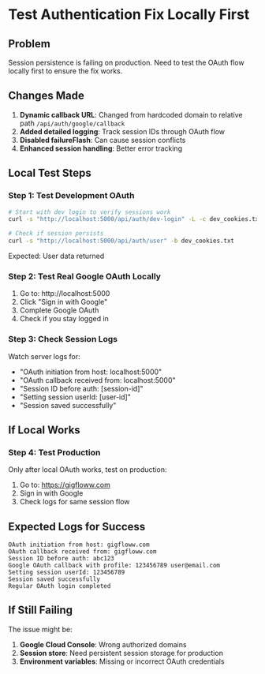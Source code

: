 # Test Authentication Fix Locally First

## Problem
Session persistence is failing on production. Need to test the OAuth flow locally first to ensure the fix works.

## Changes Made
1. **Dynamic callback URL**: Changed from hardcoded domain to relative path `/api/auth/google/callback`
2. **Added detailed logging**: Track session IDs through OAuth flow
3. **Disabled failureFlash**: Can cause session conflicts
4. **Enhanced session handling**: Better error tracking

## Local Test Steps

### Step 1: Test Development OAuth
```bash
# Start with dev login to verify sessions work
curl -s "http://localhost:5000/api/auth/dev-login" -L -c dev_cookies.txt

# Check if session persists
curl -s "http://localhost:5000/api/auth/user" -b dev_cookies.txt
```
Expected: User data returned

### Step 2: Test Real Google OAuth Locally
1. Go to: http://localhost:5000
2. Click "Sign in with Google"
3. Complete Google OAuth
4. Check if you stay logged in

### Step 3: Check Session Logs
Watch server logs for:
- "OAuth initiation from host: localhost:5000"
- "OAuth callback received from: localhost:5000"
- "Session ID before auth: [session-id]"
- "Setting session userId: [user-id]"
- "Session saved successfully"

## If Local Works

### Step 4: Test Production
Only after local OAuth works, test on production:
1. Go to: https://gigfloww.com
2. Sign in with Google
3. Check logs for same session flow

## Expected Logs for Success
```
OAuth initiation from host: gigfloww.com
OAuth callback received from: gigfloww.com
Session ID before auth: abc123
Google OAuth callback with profile: 123456789 user@email.com
Setting session userId: 123456789
Session saved successfully
Regular OAuth login completed
```

## If Still Failing
The issue might be:
1. **Google Cloud Console**: Wrong authorized domains
2. **Session store**: Need persistent session storage for production
3. **Environment variables**: Missing or incorrect OAuth credentials